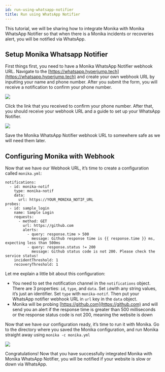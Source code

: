 ```yaml
---
id: run-using-whatsapp-notifier
title: Run using WhatsApp Notifier
---
```


This tutorial, we will be sharing how to integrate Monika with Monika WhatsApp Notifier so that when there is a Monika incidents or recoveries alert, you will be notified via WhatsApp.

## Setup Monika Whatsapp Notifier

First things first, you need to have a Monika WhatsApp Notifier webhook URL. Navigate to the [https://whatsapp.hyperjump.tech](https://whatsapp.hyperjump.tech) and create your own webhook URL by inputting your name and phone number. After you submit the form, you will receive a notification to confirm your phone number.

![](https://miro.medium.com/max/962/1*So_BtEM7KNmimTYjWNqu5w.png)

Click the link that you received to confirm your phone number. After that, you should receive your webhook URL and a guide to set up your WhatsApp Notifier.

![](https://miro.medium.com/max/962/1*Le0rDvF8uZF4542Gr_y8wg.png)

Save the Monika WhatsApp Notifier webhook URL to somewhere safe as we will need them later.

## Configuring Monika with Webhook

Now that we have our Webhook URL, it’s time to create a configuration called `monika.yml`:

```
notifications:
  - id: monika-notif
    type: monika-notif
    data:
      url: https://YOUR_MONIKA_NOTIF_URL
probes:
  - id: sample_login
    name: Sample Login
    requests:
      - method: GET
        url: https://github.com
        alerts:
          - query: response.time > 500
            message: Github response time is {{ response.time }} ms, expecting less than 500ms
          - query: response.status != 200
            message: Github status code is not 200. Please check the service status!
    incidentThreshold: 1
    recoveryThreshold: 1
```

Let me explain a little bit about this configuration:

- You need to set the notification channel in the `notifications` object. There are 3 properties: `id`, `type`, and `data`. Set `id`with any string values, it’s just an identifier. Set `type` with `monika-notif`. Then put your WhatsApp notifier webhook URL in `url` key in the `data` object.
- Monika will be probing [https://github.com](https://github.com) and will send you an alert if the response time is greater than 500 milliseconds or the response status code is not 200, meaning the website is down

Now that we have our configuration ready, it’s time to run it with Monika. Go to the directory where you saved the Monika configuration, and run Monika straight away using `monika -c monika.yml`

![](https://miro.medium.com/max/1400/1*JyohP5ybvPy0tNMCFciwLg.png)

Congratulations! Now that you have successfully integrated Monika with Monika WhatsApp Notifier, you will be notified if your website is slow or down via WhatsApp.
